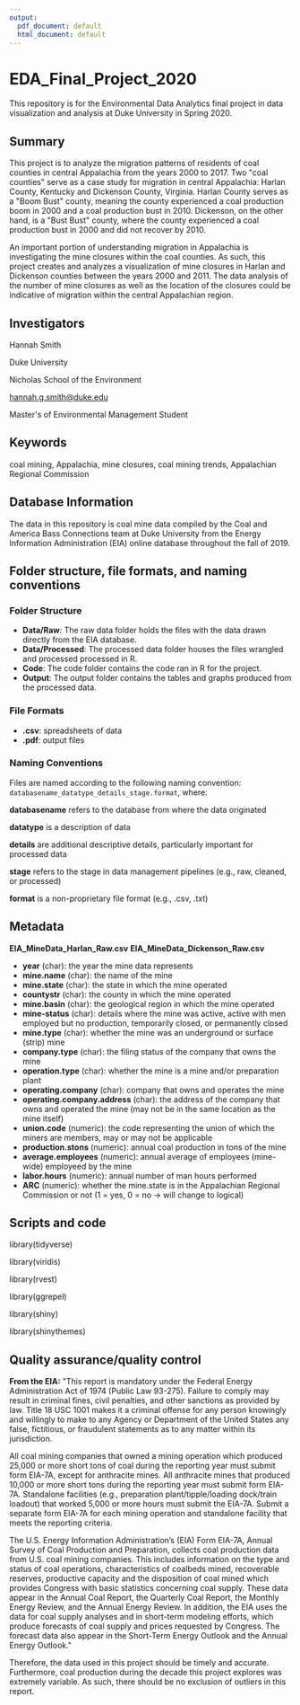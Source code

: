 ```yaml
---
output:
  pdf_document: default
  html_document: default
---
```

# EDA_Final_Project_2020
This repository is for the Environmental Data Analytics final project in data visualization and analysis at Duke University in Spring 2020.

## Summary
This project is to analyze the migration patterns of residents of coal counties in central Appalachia from the years 2000 to 2017. Two "coal counties" serve as a case study for migration in central Appalachia: Harlan County, Kentucky and Dickenson County, Virginia. Harlan County serves as a "Boom Bust" county, meaning the county experienced a coal production boom in 2000 and a coal production bust in 2010. Dickenson, on the other hand, is a "Bust Bust" county, where the county experienced a coal production bust in 2000 and did not recover by 2010.

An important portion of understanding migration in Appalachia is investigating the mine closures within the coal counties. As such, this project creates and analyzes a visualization of mine closures in Harlan and Dickenson counties between the years 2000 and 2011. The data analysis of the number of mine closures as well as the location of the closures could be indicative of migration within the central Appalachian region.

## Investigators
Hannah Smith

Duke University 

Nicholas School of the Environment

hannah.g.smith@duke.edu

Master's of Environmental Management Student

## Keywords

coal mining, Appalachia, mine closures, coal mining trends, Appalachian Regional Commission

## Database Information

The data in this repository is coal mine data compiled by the Coal and America Bass Connections team at Duke University from the Energy Information Administration (EIA) online database throughout the fall of 2019. 

## Folder structure, file formats, and naming conventions 

### Folder Structure

* **Data/Raw**: The raw data folder holds the files with the data drawn directly from the EIA database.
* **Data/Processed**: The processed data folder houses the files wrangled and processed processed in R. 
* **Code**: The code folder contains the code ran in R for the project.
* **Output**: The output folder contains the tables and graphs produced from the processed data.

### File Formats

* **.csv**: spreadsheets of data
* **.pdf**: output files

### Naming Conventions
Files are named according to the following naming convention: `databasename_datatype_details_stage.format`, where:

**databasename** refers to the database from where the data originated

**datatype** is a description of data 

**details** are additional descriptive details, particularly important for processed data 

**stage** refers to the stage in data management pipelines (e.g., raw, cleaned, or processed)

**format** is a non-proprietary file format (e.g., .csv, .txt)

## Metadata
**EIA_MineData_Harlan_Raw.csv**
**EIA_MineData_Dickenson_Raw.csv**

* **year** (char): the year the mine data represents
* **mine.name** (char): the name of the mine
* **mine.state** (char): the state in which the mine operated
* **countystr** (char): the county in which the mine operated
* **mine.basin** (char): the geological region in which the mine operated
* **mine-status** (char): details where the mine was active, active with men employed but no production, temporarily closed, or permanently closed
* **mine.type** (char): whether the mine was an underground or surface (strip) mine
* **company.type** (char): the filing status of the company that owns the mine
* **operation.type** (char): whether the mine is a mine and/or preparation plant
* **operating.company** (char): company that owns and operates the mine
* **operating.company.address** (char): the address of the company that owns and operated the mine (may not be in the same location as the mine itself)
* **union.code** (numeric): the code representing the union of which the miners are members, may or may not be applicable
* **production.stons** (numeric): annual coal production in tons of the mine
* **average.employees** (numeric): annual average of employees (mine-wide) employeed by the mine
* **labor.hours** (numeric): annual number of man hours performed
* **ARC** (numeric): whether the mine.state is in the Appalachian Regional Commission or not (1 = yes, 0 = no -> will change to logical)

## Scripts and code

library(tidyverse)

library(viridis)

library(rvest)

library(ggrepel)

library(shiny)

library(shinythemes)

## Quality assurance/quality control
**From the EIA:**
"This report is mandatory under the Federal Energy Administration Act of 1974 (Public Law 93-275). Failure to comply may result in criminal fines, civil penalties, and other sanctions as provided by law. Title 18 USC 1001 makes it a criminal offense for any person knowingly and willingly to make to any Agency or Department of the United States any false, fictitious, or fraudulent statements as to any matter within its jurisdiction.

All coal mining companies that owned a mining operation which produced 25,000 or more short tons of coal during the reporting year must submit form EIA-7A, except for anthracite mines. All anthracite mines that produced 10,000 or more short tons during the reporting year must submit form EIA-7A. Standalone facilities (e.g., preparation plant/tipple/loading dock/train loadout) that worked 5,000 or more hours must submit the EIA-7A. Submit a separate form EIA-7A for each mining operation and standalone facility that meets the reporting criteria.

The U.S. Energy Information Administration’s (EIA) Form EIA-7A, Annual Survey of Coal Production and Preparation, collects coal
production data from U.S. coal mining companies. This includes information on the type and status of coal operations, characteristics of coalbeds mined, recoverable reserves, productive capacity and the disposition of coal mined which provides Congress with basic statistics concerning coal supply. These data appear in the Annual Coal Report, the Quarterly Coal Report, the Monthly Energy Review, and the Annual Energy Review. In addition, the EIA uses the data for coal supply analyses and in short-term modeling efforts, which produce forecasts of coal supply and prices requested by Congress. The forecast data also appear in the Short-Term Energy Outlook and the Annual Energy Outlook."

Therefore, the data used in this project should be timely and accurate. Furthermore, coal production during the decade this project explores was extremely variable. As such, there should be no exclusion of outliers in this report.
